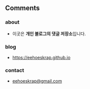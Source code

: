 ## Comments 

### about
- 이곳은 **개인 블로그의 댓글 저장소**입니다.

### blog
- https://eehoeskrap.github.io

### contact

- eehoeskrap@gmail.com

